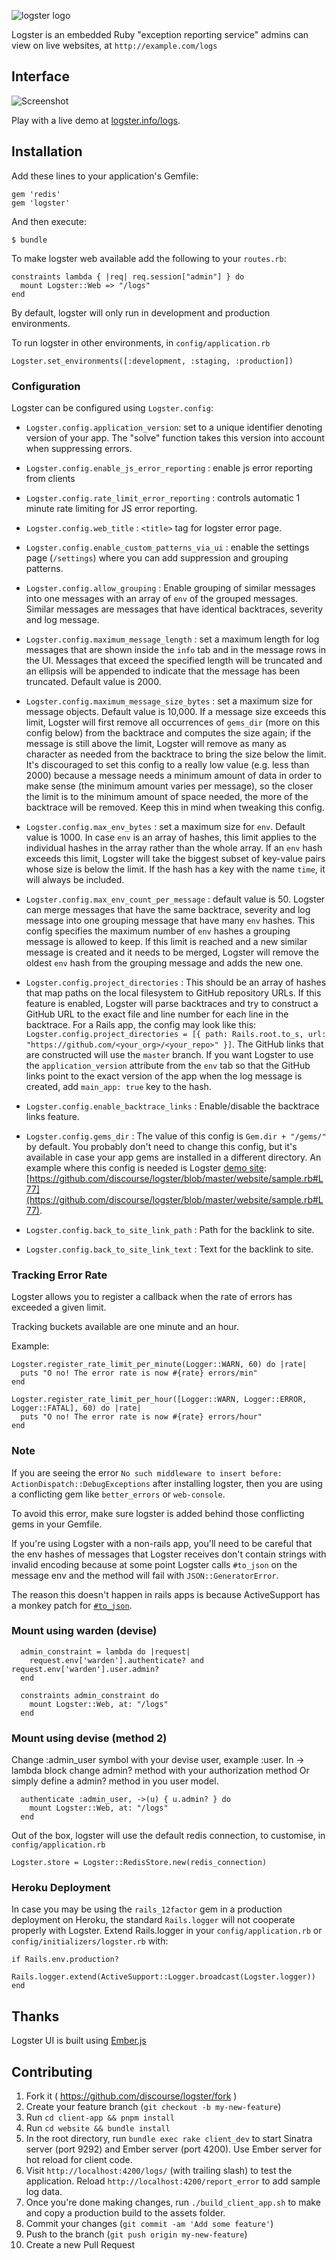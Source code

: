 ![logster logo](https://raw.githubusercontent.com/discourse/logster/master/website/images/logo-logster-cropped-small.png)

Logster is an embedded Ruby "exception reporting service" admins can view on live websites, at `http://example.com/logs`

## Interface

![Screenshot](https://raw.githubusercontent.com/discourse/logster/master/website/images/logster-screenshot.png)

Play with a live demo at [logster.info/logs](http://logster.info/logs).

## Installation

Add these lines to your application's Gemfile:

    gem 'redis'
    gem 'logster'

And then execute:

    $ bundle

To make logster web available add the following to your `routes.rb`:

```
constraints lambda { |req| req.session["admin"] } do
  mount Logster::Web => "/logs"
end
```

By default, logster will only run in development and production environments.

To run logster in other environments, in `config/application.rb`

```
Logster.set_environments([:development, :staging, :production])
```

### Configuration

Logster can be configured using `Logster.config`:

- `Logster.config.application_version`: set to a unique identifier denoting version of your app. The "solve" function takes this version into account when suppressing errors.
- `Logster.config.enable_js_error_reporting` : enable js error reporting from clients
- `Logster.config.rate_limit_error_reporting` : controls automatic 1 minute rate limiting for JS error reporting.
- `Logster.config.web_title` : `<title>` tag for logster error page.

- `Logster.config.enable_custom_patterns_via_ui` : enable the settings page (`/settings`) where you can add suppression and grouping patterns.

- `Logster.config.allow_grouping` : Enable grouping of similar messages into one messages with an array of `env` of the grouped messages. Similar messages are messages that have identical backtraces, severity and log message.

- `Logster.config.maximum_message_length` : set a maximum length for log messages that are shown inside the `info` tab and in the message rows in the UI. Messages that exceed the specified length will be truncated and an ellipsis will be appended to indicate that the message has been truncated. Default value is 2000.

- `Logster.config.maximum_message_size_bytes` : set a maximum size for message objects. Default value is 10,000. If a message size exceeds this limit, Logster will first remove all occurrences of `gems_dir` (more on this config below) from the backtrace and computes the size again; if the message is still above the limit, Logster will remove as many as character as needed from the backtrace to bring the size below the limit. It's discouraged to set this config to a really low value (e.g. less than 2000) because a message needs a minimum amount of data in order to make sense (the minimum amount varies per message), so the closer the limit is to the minimum amount of space needed, the more of the backtrace will be removed. Keep this in mind when tweaking this config.

- `Logster.config.max_env_bytes` : set a maximum size for `env`. Default value is 1000. In case `env` is an array of hashes, this limit applies to the individual hashes in the array rather than the whole array. If an `env` hash exceeds this limit, Logster will take the biggest subset of key-value pairs whose size is below the limit. If the hash has a key with the name `time`, it will always be included.

- `Logster.config.max_env_count_per_message` : default value is 50. Logster can merge messages that have the same backtrace, severity and log message into one grouping message that have many `env` hashes. This config specifies the maximum number of `env` hashes a grouping message is allowed to keep. If this limit is reached and a new similar message is created and it needs to be merged, Logster will remove the oldest `env` hash from the grouping message and adds the new one.

- `Logster.config.project_directories` : This should be an array of hashes that map paths on the local filesystem to GitHub repository URLs. If this feature is enabled, Logster will parse backtraces and try to construct a GitHub URL to the exact file and line number for each line in the backtrace. For a Rails app, the config may look like this: `Logster.config.project_directories = [{ path: Rails.root.to_s, url: "https://github.com/<your_org>/<your_repo>" }]`. The GitHub links that are constructed will use the `master` branch. If you want Logster to use the `application_version` attribute from the `env` tab so that the GitHub links point to the exact version of the app when the log message is created, add `main_app: true` key to the hash.

- `Logster.config.enable_backtrace_links` : Enable/disable the backtrace links feature.

- `Logster.config.gems_dir` : The value of this config is `Gem.dir + "/gems/"` by default. You probably don't need to change this config, but it's available in case your app gems are installed in a different directory. An example where this config is needed is Logster [demo site](http://logster.info/logs/): [https://github.com/discourse/logster/blob/master/website/sample.rb#L77](https://github.com/discourse/logster/blob/master/website/sample.rb#L77).

- `Logster.config.back_to_site_link_path` : Path for the backlink to site.

- `Logster.config.back_to_site_link_text` : Text for the backlink to site.

### Tracking Error Rate

Logster allows you to register a callback when the rate of errors has exceeded
a given limit.

Tracking buckets available are one minute and an hour.

Example:

```
Logster.register_rate_limit_per_minute(Logger::WARN, 60) do |rate|
  puts "O no! The error rate is now #{rate} errors/min"
end

Logster.register_rate_limit_per_hour([Logger::WARN, Logger::ERROR, Logger::FATAL], 60) do |rate|
  puts "O no! The error rate is now #{rate} errors/hour"
end
```

### Note

If you are seeing the error `No such middleware to insert before: ActionDispatch::DebugExceptions` after installing logster,
then you are using a conflicting gem like `better_errors` or `web-console`.

To avoid this error, make sure logster is added behind those conflicting gems in your Gemfile.

If you're using Logster with a non-rails app, you'll need to be careful that the env hashes of messages that Logster receives don't contain strings with invalid encoding because at some point Logster calls `#to_json` on the message env and the method will fail with `JSON::GeneratorError`.

The reason this doesn't happen in rails apps is because ActiveSupport has a monkey patch for [`#to_json`](https://github.com/rails/rails/blob/master/activesupport/lib/active_support/core_ext/object/json.rb).

### Mount using warden (devise)

```
  admin_constraint = lambda do |request|
    request.env['warden'].authenticate? and request.env['warden'].user.admin?
  end

  constraints admin_constraint do
    mount Logster::Web, at: "/logs"
  end
```

### Mount using devise (method 2)

Change :admin_user symbol with your devise user, example :user.
In -> lambda block change admin? method with your authorization method
Or simply define a admin? method in you user model.

```
  authenticate :admin_user, ->(u) { u.admin? } do
    mount Logster::Web, at: "/logs"
  end
```

Out of the box, logster will use the default redis connection, to customise, in `config/application.rb`

```
Logster.store = Logster::RedisStore.new(redis_connection)
```

### Heroku Deployment

In case you may be using the `rails_12factor` gem in a production deployment on Heroku, the standard `Rails.logger` will not cooperate properly with Logster. Extend Rails.logger in your `config/application.rb` or `config/initializers/logster.rb` with:

```
if Rails.env.production?
    Rails.logger.extend(ActiveSupport::Logger.broadcast(Logster.logger))
end
```

## Thanks

Logster UI is built using [Ember.js](http://emberjs.com/)

## Contributing

1. Fork it ( https://github.com/discourse/logster/fork )
2. Create your feature branch (`git checkout -b my-new-feature`)
3. Run `cd client-app && pnpm install`
4. Run `cd website && bundle install`
5. In the root directory, run `bundle exec rake client_dev` to start Sinatra server (port 9292) and Ember server (port 4200). Use Ember server for hot reload for client code.
6. Visit `http://localhost:4200/logs/` (with trailing slash) to test the application. Reload `http://localhost:4200/report_error` to add sample log data.
7. Once you're done making changes, run `./build_client_app.sh` to make and copy a production build to the assets folder.
8. Commit your changes (`git commit -am 'Add some feature'`)
9. Push to the branch (`git push origin my-new-feature`)
10. Create a new Pull Request
